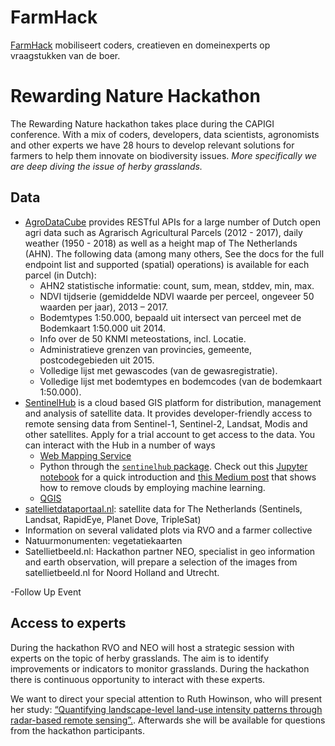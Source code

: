 # FarmHack

[FarmHack](https://www.farmhack.nl) mobiliseert coders, creatieven en domeinexperts op vraagstukken van de boer.

# Rewarding Nature Hackathon

The Rewarding Nature hackathon takes place during the CAPIGI conference. With a mix of  coders, developers, data scientists, agronomists and other experts we have 28 hours to develop relevant solutions for farmers to help them innovate on biodiversity issues. *More specifically we are deep diving the issue of herby grasslands.*

## Data
- [AgroDataCube](http://agrodatacube.wur.nl) provides RESTful APIs for a large number of Dutch open agri data such as Agrarisch Agricultural Parcels (2012 - 2017), daily weather (1950 - 2018) as well as a height map of The Netherlands (AHN). The following data (among many others, See the docs for the full endpoint list and supported (spatial) operations) is available for each parcel (in Dutch):
  - AHN2 statistische informatie: count, sum, mean, stddev, min, max.
  - NDVI tijdserie (gemiddelde NDVI waarde per perceel, ongeveer 50 waarden per jaar), 2013 – 2017.
  - Bodemtypes 1:50.000, bepaald uit intersect van perceel met de Bodemkaart 1:50.000 uit 2014.
  - Info over de 50 KNMI meteostations, incl. Locatie.
  - Administratieve grenzen van provincies, gemeente, postcodegebieden uit 2015.
  - Volledige lijst met gewascodes (van de gewasregistratie).
  - Volledige lijst met bodemtypes en bodemcodes (van de bodemkaart 1:50.000).
- [SentinelHub](https://sentinel-hub.com/) is a cloud based GIS platform for distribution, management and analysis of satellite data. It provides developer-friendly access to remote sensing data from Sentinel-1, Sentinel-2, Landsat, Modis and other satellites.  Apply for a trial account to get access to the data. You can interact with the Hub in a number of ways
  - [Web Mapping Service](http://www.sentinel-hub.com/apps/wms/wms-integration-guide)
  - Python through the [`sentinelhub` package](https://medium.com/sentinel-hub/upgrading-the-sentinelhub-python-package-2665f9c10df). Check out this [Jupyter notebook](https://medium.com/sentinel-hub/lets-have-a-look-first-32ff13afce99) for a quick introduction and [this Medium post](https://medium.com/sentinel-hub/sentinel-hub-cloud-detector-s2cloudless-a67d263d3025) that shows how to remove clouds by employing machine learning. 
  - [QGIS](https://medium.com/sentinel-hub/control-sentinel-hub-from-within-qgis-2a83eb7f13db)
- [satellietdataportaal.nl](https://satellietdataportaal.nl/): satellite data for The Netherlands (Sentinels, Landsat, RapidEye, Planet Dove, TripleSat)
- Information on several validated plots via RVO and a farmer collective
- Natuurmonumenten: vegetatiekaarten
- Satellietbeeld.nl: Hackathon partner NEO, specialist in geo information and earth observation, will prepare a selection of the images from satellietbeeld.nl for Noord Holland and Utrecht. 

-Follow Up Event

## Access to experts
During the hackathon RVO and NEO will host a strategic session with experts on the topic of herby grasslands. The aim is to identify improvements or indicators to monitor grasslands. During the hackathon there is continuous opportunity to interact with these experts.

We want to direct your special attention to Ruth Howinson, who will present her study: [“Quantifying landscape-level land-use intensity patterns through radar-based remote sensing”.](https://drive.google.com/file/d/1evfuyS0lLzuAEsGI1ZnugLm555w4yrt1/view). Afterwards she will be available for questions from the hackathon participants.

